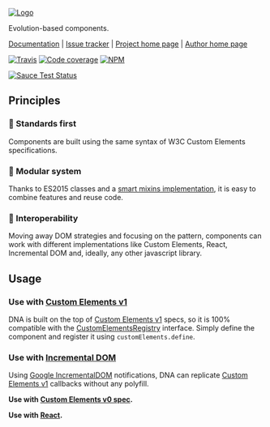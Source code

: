 [![Logo](https://logos.chialab.io/@dnajs/dna.svg)](https://dna.chialab.io)

Evolution-based components.

[Documentation](https://dna.chialab.io/docs/getting-started) | [Issue tracker](https://github.com/Chialab/dna/issues) | [Project home page](https://dna.chialab.io) | [Author home page](http://www.chialab.it)

[![Travis](https://img.shields.io/travis/Chialab/dna.svg?maxAge=2592000)](https://travis-ci.org/Chialab/dna)
[![Code coverage](https://codecov.io/gh/Chialab/dna/graph/badge.svg)](https://codecov.io/gh/Chialab/dna)
[![NPM](https://img.shields.io/npm/v/@dnajs/core.svg)](https://www.npmjs.com/package/@dnajs/core)

[![Sauce Test Status](https://saucelabs.com/browser-matrix/chialab-sl-012.svg)](https://saucelabs.com/u/chialab-sl-012)

## Principles

### 🚀 Standards first
Components are built using the same syntax of W3C Custom Elements specifications.

### 🍔 Modular system
Thanks to ES2015 classes and a [smart mixins implementation](https://github.com/justinfagnani/mixwith.js), it is easy to combine features and reuse code.

### 🍻 Interoperability
Moving away DOM strategies and focusing on the pattern, components can work with different implementations like Custom Elements, React, Incremental DOM and, ideally, any other javascript library.

## Usage

### Use with [Custom Elements v1](./packages/custom-elements-v1/)

DNA is built on the top of [Custom Elements v1](https://www.w3.org/TR/custom-elements/) specs, so it is 100% compatible with the [CustomElementsRegistry](https://www.w3.org/TR/custom-elements/#custom-elements-api) interface. Simply define the component and register it using `customElements.define`.

### Use with [Incremental DOM](./packages/idom/)

Using [Google IncrementalDOM](https://github.com/google/incremental-dom) notifications, DNA can replicate [Custom Elements v1](https://www.w3.org/TR/custom-elements/) callbacks without any polyfill.

**Use with [Custom Elements v0 spec](./packages/custom-elements-v0/).**

**Use with [React](./packages/react/).**
